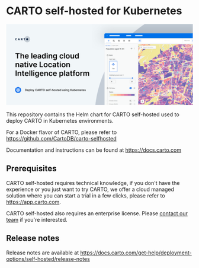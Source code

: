 # CARTO self-hosted for Kubernetes

![header](./img/header-k8s.png)

This repository contains the Helm chart for CARTO self-hosted used to deploy CARTO in Kubernetes environments.

For a Docker flavor of CARTO, please refer to <https://github.com/CartoDB/carto-selfhosted>

Documentation and instructions can be found at <https://docs.carto.com>

## Prerequisites

CARTO self-hosted requires technical knowledge, if you don't have the experience or you just want to try CARTO, we offer a cloud managed solution where you can start a trial in a few clicks, please refer to <https://app.carto.com>.

CARTO self-hosted also requires an enterprise license. Please [contact our team](https://carto.com/request-live-demo) if you're interested.

## Release notes

Release notes are available at <https://docs.carto.com/get-help/deployment-options/self-hosted/release-notes>